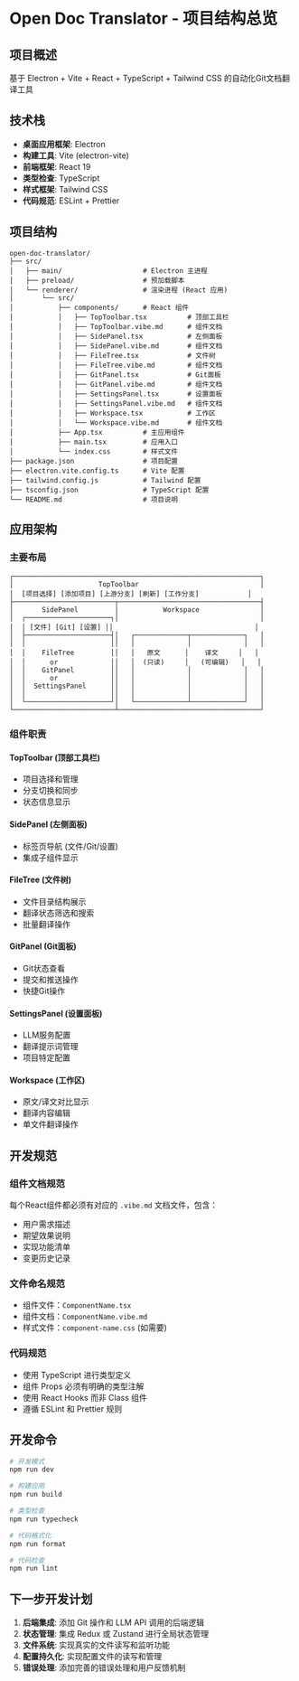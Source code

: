 # Open Doc Translator - 项目结构总览

## 项目概述
基于 Electron + Vite + React + TypeScript + Tailwind CSS 的自动化Git文档翻译工具

## 技术栈
- **桌面应用框架**: Electron
- **构建工具**: Vite (electron-vite)
- **前端框架**: React 19
- **类型检查**: TypeScript
- **样式框架**: Tailwind CSS
- **代码规范**: ESLint + Prettier

## 项目结构

```
open-doc-translator/
├── src/
│   ├── main/                    # Electron 主进程
│   ├── preload/                 # 预加载脚本
│   └── renderer/                # 渲染进程 (React 应用)
│       └── src/
│           ├── components/      # React 组件
│           │   ├── TopToolbar.tsx          # 顶部工具栏
│           │   ├── TopToolbar.vibe.md      # 组件文档
│           │   ├── SidePanel.tsx           # 左侧面板
│           │   ├── SidePanel.vibe.md       # 组件文档
│           │   ├── FileTree.tsx            # 文件树
│           │   ├── FileTree.vibe.md        # 组件文档
│           │   ├── GitPanel.tsx            # Git面板
│           │   ├── GitPanel.vibe.md        # 组件文档
│           │   ├── SettingsPanel.tsx       # 设置面板
│           │   ├── SettingsPanel.vibe.md   # 组件文档
│           │   ├── Workspace.tsx           # 工作区
│           │   └── Workspace.vibe.md       # 组件文档
│           ├── App.tsx          # 主应用组件
│           ├── main.tsx         # 应用入口
│           └── index.css        # 样式文件
├── package.json                 # 项目配置
├── electron.vite.config.ts      # Vite 配置
├── tailwind.config.js           # Tailwind 配置
├── tsconfig.json                # TypeScript 配置
└── README.md                    # 项目说明

```

## 应用架构

### 主要布局
```
┌─────────────────────────────────────────────────────────────┐
│                     TopToolbar                              │
│  [项目选择] [添加项目] [上游分支] [刷新] [工作分支]            │
├─────────────────────────┬───────────────────────────────────┤
│       SidePanel         │           Workspace               │
│  ┌─────────────────────┐│                                   │
│  │ [文件] [Git] [设置] ││                                   │
│  ├─────────────────────┤│   ┌─────────────┬─────────────┐   │
│  │                     ││   │             │             │   │
│  │    FileTree         ││   │   原文      │    译文     │   │
│  │      or             ││   │  (只读)     │   (可编辑)   │   │
│  │    GitPanel         ││   │             │             │   │
│  │      or             ││   │             │             │   │
│  │  SettingsPanel      ││   │             │             │   │
│  │                     ││   │             │             │   │
│  └─────────────────────┘│   └─────────────┴─────────────┘   │
└─────────────────────────┴───────────────────────────────────┘
```

### 组件职责

#### TopToolbar (顶部工具栏)
- 项目选择和管理
- 分支切换和同步
- 状态信息显示

#### SidePanel (左侧面板)
- 标签页导航 (文件/Git/设置)
- 集成子组件显示

#### FileTree (文件树)
- 文件目录结构展示
- 翻译状态筛选和搜索
- 批量翻译操作

#### GitPanel (Git面板)
- Git状态查看
- 提交和推送操作
- 快捷Git操作

#### SettingsPanel (设置面板)
- LLM服务配置
- 翻译提示词管理
- 项目特定配置

#### Workspace (工作区)
- 原文/译文对比显示
- 翻译内容编辑
- 单文件翻译操作

## 开发规范

### 组件文档规范
每个React组件都必须有对应的 `.vibe.md` 文档文件，包含：
- 用户需求描述
- 期望效果说明
- 实现功能清单
- 变更历史记录

### 文件命名规范
- 组件文件：`ComponentName.tsx`
- 组件文档：`ComponentName.vibe.md`
- 样式文件：`component-name.css` (如需要)

### 代码规范
- 使用 TypeScript 进行类型定义
- 组件 Props 必须有明确的类型注解
- 使用 React Hooks 而非 Class 组件
- 遵循 ESLint 和 Prettier 规则

## 开发命令

```bash
# 开发模式
npm run dev

# 构建应用
npm run build

# 类型检查
npm run typecheck

# 代码格式化
npm run format

# 代码检查
npm run lint
```

## 下一步开发计划

1. **后端集成**: 添加 Git 操作和 LLM API 调用的后端逻辑
2. **状态管理**: 集成 Redux 或 Zustand 进行全局状态管理
3. **文件系统**: 实现真实的文件读写和监听功能
4. **配置持久化**: 实现配置文件的读写和管理
5. **错误处理**: 添加完善的错误处理和用户反馈机制 
